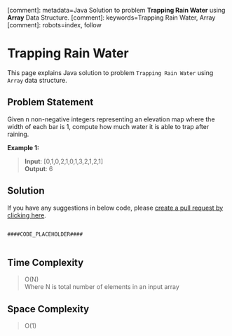 [comment]: metadata=Java Solution to problem <strong>Trapping Rain Water</strong> using <strong>Array</strong> Data Structure.
[comment]: keywords=Trapping Rain Water, Array
[comment]: robots=index, follow


<h1>Trapping Rain Water</h1>
<p>
This page explains Java solution to problem <code class="inline">Trapping Rain Water</code> using <code class="inline">Array</code> data structure.
</p>


<h2 class="heading">Problem Statement</h2>
<p>
Given n non-negative integers representing an elevation map where the width of each bar is 1, compute how much water it is able to trap after raining.
</p>

<b>Example 1:</b>
<blockquote>
<p>
<b>Input</b>: [0,1,0,2,1,0,1,3,2,1,2,1]<br />
<b>Output</b>: 6<br/>
</p>
</blockquote>


<h2 class="heading">Solution</h2>
If you have any suggestions in below code, please <a href="####LINK_PLACEHOLDER####" target="_blank" rel="noopener noreferrer" class="absolute">create a pull request by clicking here</a>.
<pre>
<code class="language-java">
####CODE_PLACEHOLDER####
</code>
</pre>


<h2 class="heading">Time Complexity</h2>
<blockquote>
<p>
O(N) <br />
Where N is total number of elements in an input array
</p>
</blockquote>


<h2 class="heading">Space Complexity</h2>
<blockquote>
<p>
O(1)
</p>
</blockquote>